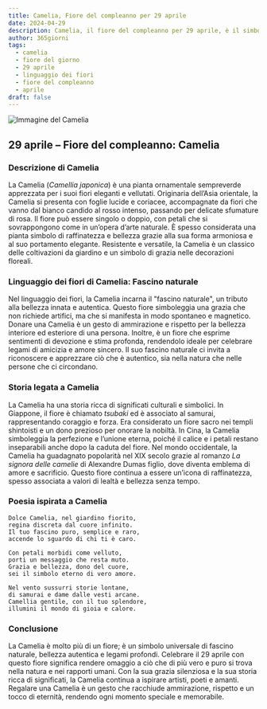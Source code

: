 ```yaml
---
title: Camelia, Fiore del compleanno per 29 aprile
date: 2024-04-29
description: Camelia, il fiore del compleanno per 29 aprile, è il simbolo di Fascino naturale. Scopri il suo significato unico, le storie affascinanti e la poesia che celebra la sua bellezza.
author: 365giorni
tags:
  - camelia
  - fiore del giorno
  - 29 aprile
  - linguaggio dei fiori
  - fiore del compleanno
  - aprile
draft: false
---
```


![Immagine del Camelia](https://cdn.pixabay.com/photo/2024/01/17/15/45/camellia-8514865_1280.jpg)

## 29 aprile – Fiore del compleanno: Camelia

### Descrizione di Camelia

La Camelia (_Camellia japonica_) è una pianta ornamentale sempreverde apprezzata per i suoi fiori eleganti e vellutati. Originaria dell’Asia orientale, la Camelia si presenta con foglie lucide e coriacee, accompagnate da fiori che vanno dal bianco candido al rosso intenso, passando per delicate sfumature di rosa. Il fiore può essere singolo o doppio, con petali che si sovrappongono come in un’opera d’arte naturale. È spesso considerata una pianta simbolo di raffinatezza e bellezza grazie alla sua forma armoniosa e al suo portamento elegante. Resistente e versatile, la Camelia è un classico delle coltivazioni da giardino e un simbolo di grazia nelle decorazioni floreali.

### Linguaggio dei fiori di Camelia: Fascino naturale

Nel linguaggio dei fiori, la Camelia incarna il "fascino naturale", un tributo alla bellezza innata e autentica. Questo fiore simboleggia una grazia che non richiede artifici, ma che si manifesta in modo spontaneo e magnetico. Donare una Camelia è un gesto di ammirazione e rispetto per la bellezza interiore ed esteriore di una persona. Inoltre, è un fiore che esprime sentimenti di devozione e stima profonda, rendendolo ideale per celebrare legami di amicizia e amore sincero. Il suo fascino naturale ci invita a riconoscere e apprezzare ciò che è autentico, sia nella natura che nelle persone che ci circondano.

### Storia legata a Camelia

La Camelia ha una storia ricca di significati culturali e simbolici. In Giappone, il fiore è chiamato _tsubaki_ ed è associato al samurai, rappresentando coraggio e forza. Era considerato un fiore sacro nei templi shintoisti e un dono prezioso per onorare la nobiltà. In Cina, la Camelia simboleggia la perfezione e l’unione eterna, poiché il calice e i petali restano inseparabili anche dopo la caduta del fiore. Nel mondo occidentale, la Camelia ha guadagnato popolarità nel XIX secolo grazie al romanzo _La signora delle camelie_ di Alexandre Dumas figlio, dove diventa emblema di amore e sacrificio. Questo fiore continua a essere un’icona di raffinatezza, spesso associata a valori di lealtà e bellezza senza tempo.

### Poesia ispirata a Camelia

```
Dolce Camelia, nel giardino fiorito,  
regina discreta dal cuore infinito.  
Il tuo fascino puro, semplice e raro,  
accende lo sguardo di chi ti è caro.  

Con petali morbidi come velluto,  
porti un messaggio che resta muto.  
Grazia e bellezza, dono del cuore,  
sei il simbolo eterno di vero amore.  

Nel vento sussurri storie lontane,  
di samurai e dame dalle vesti arcane.  
Camellia gentile, con il tuo splendore,  
illumini il mondo di gioia e calore.  
```

### Conclusione

La Camelia è molto più di un fiore; è un simbolo universale di fascino naturale, bellezza autentica e legami profondi. Celebrare il 29 aprile con questo fiore significa rendere omaggio a ciò che di più vero e puro si trova nella natura e nei rapporti umani. Con la sua grazia silenziosa e la sua storia ricca di significati, la Camelia continua a ispirare artisti, poeti e amanti. Regalare una Camelia è un gesto che racchiude ammirazione, rispetto e un tocco di eternità, rendendo ogni momento speciale e memorabile.